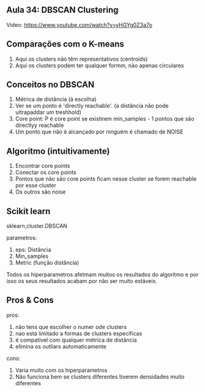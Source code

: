 ## Aula 34: DBSCAN Clustering

Video: https://www.youtube.com/watch?v=yHGYg0Z3a7o

## Comparações com o K-means

1. Aqui os clusters não têm representativos (centroids)
2. Aqui os clusters podem ter qualquer formm, não apenas circulares

## Conceitos no DBSCAN

1. Métrica de distância (à escolha)
2. Ver se um ponto é 'directly reachable'. (a distância não pode ultrapaddar um treshhold)
3. Core point: P é core point se existirem min_samples - 1 pontos que são directlyy reachable
4. Um ponto que não é alcançado por ninguém é chamado de NOISE

## Algoritmo (intuitivamente)

1. Encontrar core points
2. Conectar os core points
3. Pontos que não são core points ficam nesse cluster se forem reachable por esse cluster
4. Os outros são noise

## Scikit learn 

sklearn,cluster.DBSCAN 

parametros: 

1. eps: Distância 
2. Min_samples
3. Metric (função distância)

Todos os hiperparametros afetmam muitos os resultados do algoritmo e por isso os seus resultados acabam por não ser muito estáveis. 

## Pros & Cons

pros:

1. não tens que escolher o numer ode clusters
2. nao está limitado a formas de clusters especificas
3. é compativel com qualquer métrica de distância
4. elimina os outliars automaticamente

cons:

1. Varia muito com os hiperparametros
2. Não funciona bem se clusters diferentes tiverem densidades muito diferentes  